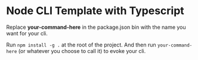 # Node CLI Template with Typescript

Replace __your-command-here__ in the package.json bin with the name you want for your cli.

Run `npm install -g .` at the root of the project. And then run `your-command-here` (or whatever you choose to call it) to evoke your cli.
